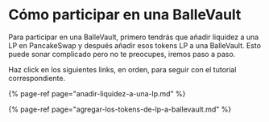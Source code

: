 # Cómo participar en una BalleVault

Para participar en una BalleVault, primero tendrás que añadir liquidez a una LP en PancakeSwap y después añadir esos tokens LP a una BalleVault. Esto puede sonar complicado pero no te preocupes, iremos paso a paso.

Haz click en los siguientes links, en orden, para seguir con el tutorial correspondiente. 



{% page-ref page="anadir-liquidez-a-una-lp.md" %}

{% page-ref page="agregar-los-tokens-de-lp-a-ballevault.md" %}



